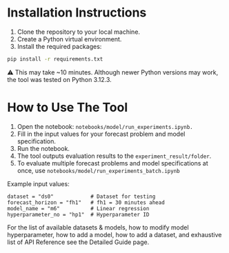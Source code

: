 # Installation Instructions

1. Clone the repository to your local machine.  
2. Create a Python virtual environment.  
3. Install the required packages:

```bash
pip install -r requirements.txt
```

⚠️ This may take ~10 minutes.
Although newer Python versions may work, the tool was tested on Python 3.12.3.


# How to Use The Tool
1. Open the notebook: `notebooks/model/run_experiments.ipynb.`
2. Fill in the input values for your forecast problem and model specification. 
3. Run the notebook.
4. The tool outputs evaluation results to the `experiment_result/folder`.
5. To evaluate multiple forecast problems and model specifications at once, use `notebooks/model/run_experiments_batch.ipynb`

Example input values:
```
dataset = "ds0"            # Dataset for testing
forecast_horizon = "fh1"   # fh1 = 30 minutes ahead
model_name = "m6"          # Linear regression
hyperparameter_no = "hp1"  # Hyperparameter ID
```

For the list of available datasets & models, how to modify model hyperparameter, how to add a model, how to add a dataset, and exhaustive list of API Reference see the Detailed Guide page.